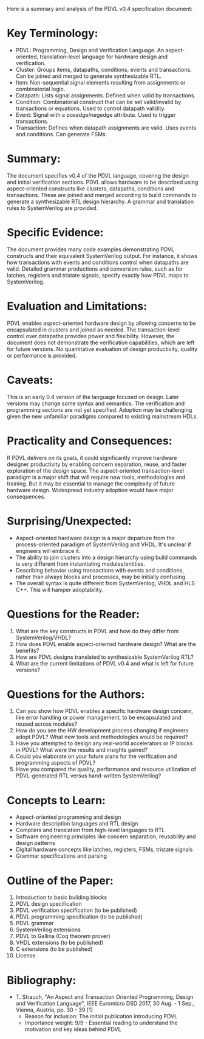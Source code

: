 Here is a summary and analysis of the PDVL v0.4 specification document:

# Key Terminology:

- PDVL: Programming, Design and Verification Language. An aspect-oriented, translation-level language for hardware design and verification.
- Cluster: Groups items, datapaths, conditions, events and transactions. Can be joined and merged to generate synthesizable RTL.  
- Item: Non-sequential signal elements resulting from assignments or combinatorial logic.
- Datapath: Lists signal assignments. Defined when valid by transactions.
- Condition: Combinatorial construct that can be set valid/invalid by transactions or equations. Used to control datapath validity.
- Event: Signal with a posedge/negedge attribute. Used to trigger transactions.
- Transaction: Defines when datapath assignments are valid. Uses events and conditions. Can generate FSMs.

# Summary:
The document specifies v0.4 of the PDVL language, covering the design and initial verification sections. PDVL allows hardware to be described using aspect-oriented constructs like clusters, datapaths, conditions and transactions. These are joined and merged according to build commands to generate a synthesizable RTL design hierarchy. A grammar and translation rules to SystemVerilog are provided.

# Specific Evidence:
The document provides many code examples demonstrating PDVL constructs and their equivalent SystemVerilog output. For instance, it shows how transactions with events and conditions control when datapaths are valid. Detailed grammar productions and conversion rules, such as for latches, registers and tristate signals, specify exactly how PDVL maps to SystemVerilog.

# Evaluation and Limitations:
PDVL enables aspect-oriented hardware design by allowing concerns to be encapsulated in clusters and joined as needed. The transaction-level control over datapaths provides power and flexibility. However, the document does not demonstrate the verification capabilities, which are left for future versions. No quantitative evaluation of design productivity, quality or performance is provided.

# Caveats:
This is an early 0.4 version of the language focused on design. Later versions may change some syntax and semantics. The verification and programming sections are not yet specified. Adoption may be challenging given the new unfamiliar paradigms compared to existing mainstream HDLs.

# Practicality and Consequences:
If PDVL delivers on its goals, it could significantly improve hardware designer productivity by enabling concern separation, reuse, and faster exploration of the design space. The aspect-oriented transaction-level paradigm is a major shift that will require new tools, methodologies and training. But it may be essential to manage the complexity of future hardware design. Widespread industry adoption would have major consequences.

# Surprising/Unexpected:
- Aspect-oriented hardware design is a major departure from the process-oriented paradigm of SystemVerilog and VHDL. It's unclear if engineers will embrace it.
- The ability to join clusters into a design hierarchy using build commands is very different from instantiating modules/entities. 
- Describing behavior using transactions with events and conditions, rather than always blocks and processes, may be initially confusing.
- The overall syntax is quite different from SystemVerilog, VHDL and HLS C++. This will hamper adoptability.

# Questions for the Reader:
1. What are the key constructs in PDVL and how do they differ from SystemVerilog/VHDL?  
2. How does PDVL enable aspect-oriented hardware design? What are the benefits?
3. How are PDVL designs translated to synthesizable SystemVerilog RTL?
4. What are the current limitations of PDVL v0.4 and what is left for future versions?

# Questions for the Authors:
1. Can you show how PDVL enables a specific hardware design concern, like error handling or power management, to be encapsulated and reused across modules?
2. How do you see the HW development process changing if engineers adopt PDVL? What new tools and methodologies would be required?
3. Have you attempted to design any real-world accelerators or IP blocks in PDVL? What were the results and insights gained?
4. Could you elaborate on your future plans for the verification and programming aspects of PDVL?
5. Have you compared the quality, performance and resource utilization of PDVL-generated RTL versus hand-written SystemVerilog? 

# Concepts to Learn:
- Aspect-oriented programming and design 
- Hardware description languages and RTL design
- Compilers and translation from high-level languages to RTL
- Software engineering principles like concern separation, reusability and design patterns
- Digital hardware concepts like latches, registers, FSMs, tristate signals
- Grammar specifications and parsing

# Outline of the Paper:
1. Introduction to basic building blocks
2. PDVL design specification 
3. PDVL verification specification (to be published)
4. PDVL programming specification (to be published)
5. PDVL grammar
6. SystemVerilog extensions
7. PDVL to Gallina (Coq theorem prover)
8. VHDL extensions (to be published) 
9. C extensions (to be published)
10. License

# Bibliography:
- T. Strauch, "An Aspect and Transaction Oriented Programming, Design and Verification Language", IEEE Euromicro DSD 2017, 30 Aug. - 1 Sep., Vienna, Austria, pp. 30 - 39 [1]
  - Reason for inclusion: The initial publication introducing PDVL
  - Importance weight: 9/9 - Essential reading to understand the motivation and key ideas behind PDVL
